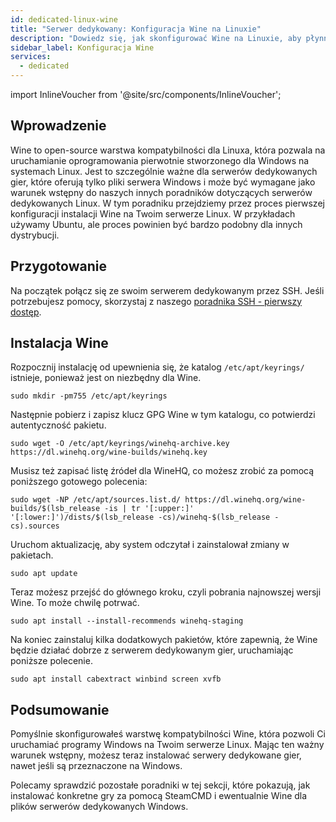 ```yaml
---
id: dedicated-linux-wine
title: "Serwer dedykowany: Konfiguracja Wine na Linuxie"
description: "Dowiedz się, jak skonfigurować Wine na Linuxie, aby płynnie uruchamiać serwery gier Windows na Ubuntu i podobnych systemach → Sprawdź teraz"
sidebar_label: Konfiguracja Wine
services:
  - dedicated
---
```


import InlineVoucher from '@site/src/components/InlineVoucher';

## Wprowadzenie

Wine to open-source warstwa kompatybilności dla Linuxa, która pozwala na uruchamianie oprogramowania pierwotnie stworzonego dla Windows na systemach Linux. Jest to szczególnie ważne dla serwerów dedykowanych gier, które oferują tylko pliki serwera Windows i może być wymagane jako warunek wstępny do naszych innych poradników dotyczących serwerów dedykowanych Linux. W tym poradniku przejdziemy przez proces pierwszej konfiguracji instalacji Wine na Twoim serwerze Linux. W przykładach używamy Ubuntu, ale proces powinien być bardzo podobny dla innych dystrybucji.

<InlineVoucher />

## Przygotowanie

Na początek połącz się ze swoim serwerem dedykowanym przez SSH. Jeśli potrzebujesz pomocy, skorzystaj z naszego [poradnika SSH - pierwszy dostęp](vserver-linux-ssh.md).

## Instalacja Wine

Rozpocznij instalację od upewnienia się, że katalog `/etc/apt/keyrings/` istnieje, ponieważ jest on niezbędny dla Wine.
```
sudo mkdir -pm755 /etc/apt/keyrings
```

Następnie pobierz i zapisz klucz GPG Wine w tym katalogu, co potwierdzi autentyczność pakietu.
```
sudo wget -O /etc/apt/keyrings/winehq-archive.key https://dl.winehq.org/wine-builds/winehq.key
```

Musisz też zapisać listę źródeł dla WineHQ, co możesz zrobić za pomocą poniższego gotowego polecenia:
```
sudo wget -NP /etc/apt/sources.list.d/ https://dl.winehq.org/wine-builds/$(lsb_release -is | tr '[:upper:]' '[:lower:]')/dists/$(lsb_release -cs)/winehq-$(lsb_release -cs).sources
```

Uruchom aktualizację, aby system odczytał i zainstalował zmiany w pakietach.
```
sudo apt update
```

Teraz możesz przejść do głównego kroku, czyli pobrania najnowszej wersji Wine. To może chwilę potrwać.
```
sudo apt install --install-recommends winehq-staging
```

Na koniec zainstaluj kilka dodatkowych pakietów, które zapewnią, że Wine będzie działać dobrze z serwerem dedykowanym gier, uruchamiając poniższe polecenie.
```
sudo apt install cabextract winbind screen xvfb
```

## Podsumowanie

Pomyślnie skonfigurowałeś warstwę kompatybilności Wine, która pozwoli Ci uruchamiać programy Windows na Twoim serwerze Linux. Mając ten ważny warunek wstępny, możesz teraz instalować serwery dedykowane gier, nawet jeśli są przeznaczone na Windows.

Polecamy sprawdzić pozostałe poradniki w tej sekcji, które pokazują, jak instalować konkretne gry za pomocą SteamCMD i ewentualnie Wine dla plików serwerów dedykowanych Windows.

<InlineVoucher />